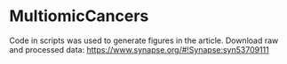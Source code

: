 # MultiomicCancers
Code in scripts was used to generate figures in the article. 
Download raw and processed data: https://www.synapse.org/#!Synapse:syn53709111
